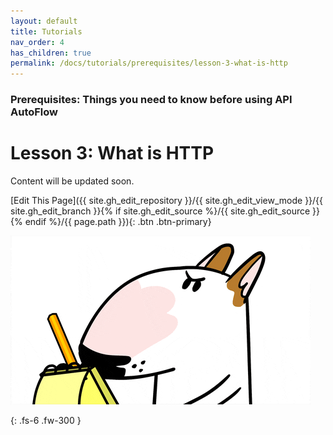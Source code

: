 ```yaml
---
layout: default
title: Tutorials
nav_order: 4
has_children: true
permalink: /docs/tutorials/prerequisites/lesson-3-what-is-http
---
```

### Prerequisites: Things you need to know before using API AutoFlow

# Lesson 3: What is HTTP


Content will be updated soon.

[Edit This Page]({{ site.gh_edit_repository }}/{{ site.gh_edit_view_mode }}/{{ site.gh_edit_branch }}{% if site.gh_edit_source %}/{{ site.gh_edit_source }}{% endif %}/{{ page.path }}){: .btn .btn-primary}


![Be the First](/assets/images/blank-page.gif)


{: .fs-6 .fw-300 }

